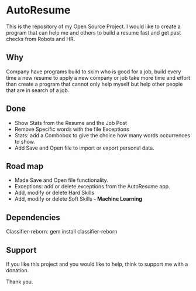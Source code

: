 # AutoResume

This is the repository of my Open Source Project.
I would like to create a program that can help me and others to build a resume fast and get past checks from Robots and HR.

## Why

Company have programs build to skim who is good for a job, build every time a new resume to apply a new company or job take more time and effort than create a program that cannot only help myself but help other people that are in search of a job.

## Done
- Show Stats from the Resume and the Job Post
- Remove Specific words with the file Exceptions
- Stats: add a Combobox to give the choice how many words occurrences to show.
- Add Save and Open file to import or export personal data.

## Road map

- Made Save and Open file functionality.
- Exceptions: add or delete exceptions from the AutoResume app.
- Add, modify or delete Hard Skills
- Add, modify or delete Soft Skills
<b>- Machine Learning</b>

## Dependencies
Classifier-reborn:
     gem install classifier-reborn

## Support

If you like this project and you would like to help, think to support me with a donation.

Thank you.
